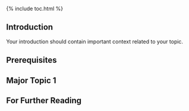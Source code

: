 {% include toc.html %}

## Introduction
Your introduction should contain important context related to your topic.

## Prerequisites

## Major Topic 1

## For Further Reading
